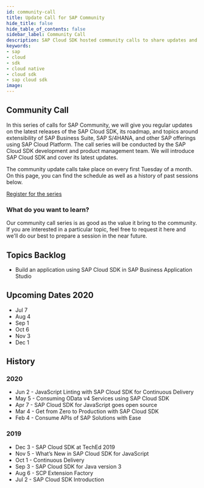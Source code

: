 ```yaml
---
id: community-call
title: Update Call for SAP Community
hide_title: false
hide_table_of_contents: false
sidebar_label: Community Call
description: SAP Cloud SDK hosted community calls to share updates and demonstrate best practices for developers.
keywords:
- sap
- cloud
- sdk
- cloud native
- cloud sdk
- sap cloud sdk
image:
---
```


## Community Call

In this series of calls for SAP Community, we will give you regular updates on the latest releases of the SAP Cloud SDK, its roadmap, and topics around extensibility of SAP Business Suite, SAP S/4HANA, and other SAP offerings using SAP Cloud Platform. The call series will be conducted by the SAP Cloud SDK development and product management team. We will introduce SAP Cloud SDK and cover its latest updates.

The community update calls take place on every first Tuesday of a month. On this page, you can find the schedule as well as a history of past sessions below.

[Register for the series](https://sap-se.zoom.us/webinar/register/WN_dBtYmF5IR7Gb8TMjHqEvhw)

### What do you want to learn?

Our community call series is as good as the value it bring to the community. If you are interested in a particular topic, feel free to request it here and we'll do our best to prepare a session in the near future.

## Topics Backlog

* Build an application using SAP Cloud SDK in SAP Business Application Studio

## Upcoming Dates 2020

* Jul 7
* Aug 4
* Sep 1
* Oct 6
* Nov 3
* Dec 1

## History

### 2020

* Jun 2 - JavaScript Linting with SAP Cloud SDK for Continuous Delivery
* May 5 - Consuming OData v4 Services using SAP Cloud SDK
* Apr 7 - SAP Cloud SDK for JavaScript goes open source
* Mar 4 - Get from Zero to Production with SAP Cloud SDK
* Feb 4 - Consume APIs of SAP Solutions with Ease

### 2019

* Dec 3 - SAP Cloud SDK at TechEd 2019
* Nov 5 - What’s New in SAP Cloud SDK for JavaScript
* Oct 1 - Continuous Delivery
* Sep 3 - SAP Cloud SDK for Java version 3
* Aug 6 - SCP Extension Factory
* Jul 2 - SAP Cloud SDK Introduction
